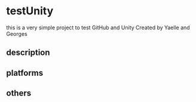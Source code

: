 # testUnity
this is a very simple project to test GitHub and Unity
Created by Yaelle and Georges

## description

## platforms

## others

